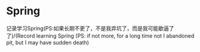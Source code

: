 # Spring
记录学习Spring(PS:如果长期不更了，不是我弃坑了，而是我可能歇逼了了)/(Record learning Spring (PS: if not more, for a long time not I abandoned pit, but I may have sudden death)

